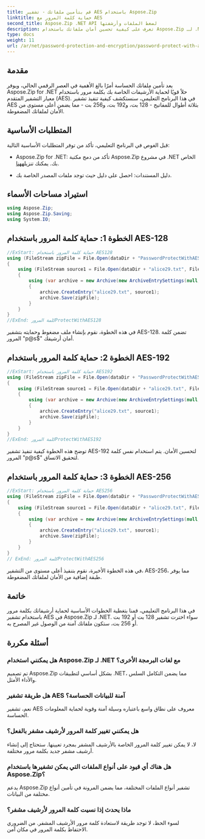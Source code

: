 ```yaml
---
title: قم بتأمين ملفاتك - تشفير AES باستخدام Aspose.Zip
linktitle: حماية كلمة المرور مع AES
second_title: Aspose.Zip .NET API لضغط الملفات وأرشفتها
description: تعرف على كيفية تحسين أمان ملفاتك باستخدام Aspose.Zip لـ .NET مع تشفير AES. اتبع دليلنا خطوة بخطوة للحصول على الحماية المثلى.
type: docs
weight: 11
url: /ar/net/password-protection-and-encryption/password-protect-with-aes/
---
```


## مقدمة

يعد تأمين ملفاتك الحساسة أمرًا بالغ الأهمية في العصر الرقمي الحالي، ويوفر Aspose.Zip for .NET حلاً قويًا لحماية الأرشيفات الخاصة بك بكلمة مرور باستخدام معيار التشفير المتقدم (AES). في هذا البرنامج التعليمي، سنستكشف كيفية تنفيذ تشفير AES بثلاثة أطوال للمفاتيح - 128 بت، و192 بت، و256 بت - مما يضمن أعلى مستوى من الأمان لملفاتك المضغوطة.

## المتطلبات الأساسية

قبل الغوص في البرنامج التعليمي، تأكد من توفر المتطلبات الأساسية التالية:

-  Aspose.Zip for .NET: تأكد من دمج مكتبة Aspose.Zip في مشروع .NET الخاص بك. يمكنك تنزيله[هنا](https://releases.aspose.com/zip/net/).

- دليل المستندات: احصل على دليل حيث توجد ملفات المصدر الخاصة بك.

## استيراد مساحات الأسماء

```csharp
using Aspose.Zip;
using Aspose.Zip.Saving;
using System.IO;
```

## الخطوة 1: حماية كلمة المرور باستخدام AES-128

```csharp
//ExStart: حماية كلمة المرور باستخدام AES128
using (FileStream zipFile = File.Open(dataDir + "PasswordProtectWithAES128_out.zip", FileMode.Create))
{
    using (FileStream source1 = File.Open(dataDir + "alice29.txt", FileMode.Open, FileAccess.Read))
    {
        using (var archive = new Archive(new ArchiveEntrySettings(null, new AesEcryptionSettings("p@s$", EncryptionMethod.AES128))))
        {
            archive.CreateEntry("alice29.txt", source1);
            archive.Save(zipFile);
        }
    }
}
//ExEnd: كلمة المرورProtectWithAES128
```

في هذه الخطوة، نقوم بإنشاء ملف مضغوط وحمايته بتشفير AES-128. تضمن كلمة المرور "p@s$" أمان أرشيفك.

## الخطوة 2: حماية كلمة المرور باستخدام AES-192

```csharp
//ExStart: حماية كلمة المرور باستخدام AES192
using (FileStream zipFile = File.Open(dataDir + "PasswordProtectWithAES192_out.zip", FileMode.Create))
{
    using (FileStream source1 = File.Open(dataDir + "alice29.txt", FileMode.Open, FileAccess.Read))
    {
        using (var archive = new Archive(new ArchiveEntrySettings(null, new AesEcryptionSettings("p@s$", EncryptionMethod.AES192))))
        {
            archive.CreateEntry("alice29.txt", source1);
            archive.Save(zipFile);
        }
    }
}
//ExEnd: كلمة المرورProtectWithAES192
```

توضح هذه الخطوة كيفية تنفيذ تشفير AES-192 لتحسين الأمان. يتم استخدام نفس كلمة المرور "p@s$" لتحقيق الاتساق.

## الخطوة 3: حماية كلمة المرور باستخدام AES-256

```csharp
//ExStart: حماية كلمة المرور باستخدام AES256
using (FileStream zipFile = File.Open(dataDir + "PasswordProtectWithAES256_out.zip", FileMode.Create))
{
    using (FileStream source1 = File.Open(dataDir + "alice29.txt", FileMode.Open, FileAccess.Read))
    {
        using (var archive = new Archive(new ArchiveEntrySettings(null, new AesEcryptionSettings("p@s$", EncryptionMethod.AES256))))
        {
            archive.CreateEntry("alice29.txt", source1);
            archive.Save(zipFile);
        }
    }
}
// ExEnd: كلمة المرورProtectWithAES256
```

في هذه الخطوة الأخيرة، نقوم بتنفيذ أعلى مستوى من التشفير، AES-256، مما يوفر طبقة إضافية من الأمان لملفاتك المضغوطة.

## خاتمة

في هذا البرنامج التعليمي، قمنا بتغطية الخطوات الأساسية لحماية أرشيفاتك بكلمة مرور باستخدام تشفير AES في Aspose.Zip لـ .NET. سواء اخترت تشفير 128 بت أو 192 بت أو 256 بت، ستكون ملفاتك آمنة من الوصول غير المصرح به.

## أسئلة مكررة

### هل يمكنني استخدام Aspose.Zip لـ .NET مع لغات البرمجة الأخرى؟
تم تصميم Aspose.Zip بشكل أساسي لتطبيقات .NET، مما يضمن التكامل السلس والأداء الأمثل.

### هل طريقة تشفير AES آمنة للبيانات الحساسة؟
نعم، تشفير AES معروف على نطاق واسع باعتباره وسيلة آمنة وقوية لحماية المعلومات الحساسة.

### هل يمكنني تغيير كلمة المرور لأرشيف مشفر بالفعل؟
لا، لا يمكن تغيير كلمة المرور الخاصة بالأرشيف المشفر بمجرد تعيينها. ستحتاج إلى إنشاء أرشيف مشفر جديد بكلمة مرور مختلفة.

### هل هناك أي قيود على أنواع الملفات التي يمكن تشفيرها باستخدام Aspose.Zip؟
يدعم Aspose.Zip تشفير أنواع الملفات المختلفة، مما يضمن المرونة في تأمين أنواع مختلفة من البيانات.

### ماذا يحدث إذا نسيت كلمة المرور لأرشيف مشفر؟
لسوء الحظ، لا توجد طريقة لاستعادة كلمة مرور الأرشيف المشفر. من الضروري الاحتفاظ بكلمة المرور في مكان آمن.
